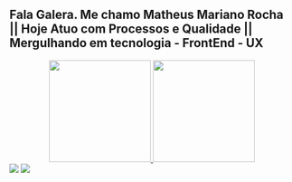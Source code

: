 ## Fala Galera. Me chamo Matheus Mariano Rocha || Hoje Atuo com Processos e Qualidade || Mergulhando em tecnologia - FrontEnd - UX
<div align="center">
  <a href="https://github.com/PhanthroX">
  <img height="180em" src="https://github-readme-stats.vercel.app/api?username=PhanthroX&show_icons=true&theme=dark&include_all_commits=true&count_private=true"/>
  <img height="180em" src="https://github-readme-stats.vercel.app/api/top-langs/?username=PhanthroX&layout=compact&langs_count=7&theme=dark"/>
</div>
  
  
<div>
  <a href="https://instagram.com/mmarianorocha" target="_blank"><img src="https://img.shields.io/badge/-Instagram-%23E4405F?style=for-the-badge&logo=instagram&logoColor=white" target="_blank"></a>
  <a href="https://www.linkedin.com/in/matheus-mariano-rocha-445860241" target="_blank"><img src="https://img.shields.io/badge/-LinkedIn-%230077B5?style=for-the-badge&logo=linkedin&logoColor=white" target="_blank"></a>
 
 
</div>
